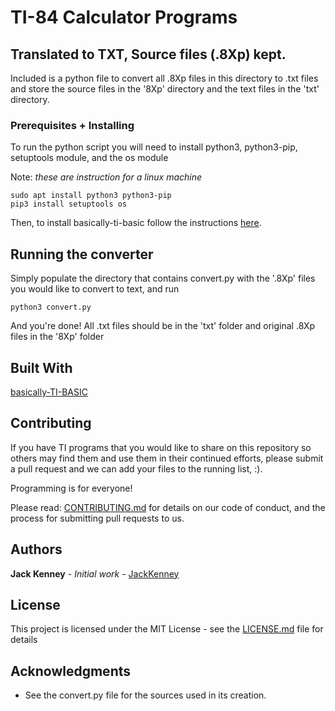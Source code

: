 # TI-84 Calculator Programs

## Translated to TXT, Source files (.8Xp) kept.

Included is a python file to convert all .8Xp files in this directory to .txt files and store the source files in the '8Xp' directory and the text files in the 'txt' directory.

### Prerequisites + Installing

To run the python script you will need to install python3, python3-pip, setuptools module, and the os module

Note: *these are instruction for a linux machine*

```
sudo apt install python3 python3-pip
pip3 install setuptools os
```

Then, to install basically-ti-basic follow the instructions [here](https://github.com/thenaterhood/basically-ti-basic).

## Running the converter

Simply populate the directory that contains convert.py with the '.8Xp' files you would like to convert to text, and run

```
python3 convert.py
```

And you're done! All .txt files should be in the 'txt' folder and original .8Xp files in the '8Xp' folder

## Built With

[basically-TI-BASIC](https://github.com/thenaterhood/basically-ti-basic)

## Contributing

If you have TI programs that you would like to share on this repository so others may find them and use them in their continued efforts, please submit a pull request and we can add your files to the running list, :).

Programming is for everyone!

Please read: [CONTRIBUTING.md](https://github.com/JackKenney/TI-84-programs/blob/master/CONTRIBUTING.md) for details on our code of conduct, and the process for submitting pull requests to us.

## Authors

**Jack Kenney** - *Initial work* - [JackKenney](https://github.com/JackKenney)

## License

This project is licensed under the MIT License - see the [LICENSE.md](LICENSE.md) file for details

## Acknowledgments
*   See the convert.py file for the sources used in its creation.
